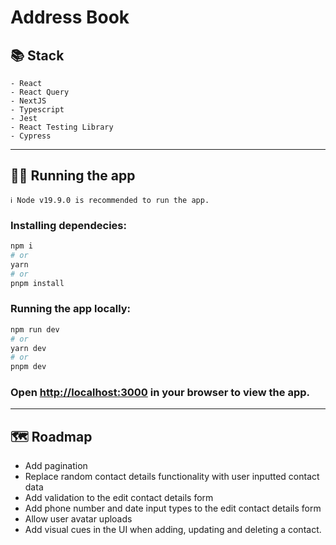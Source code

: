 # Address Book

## 📚 Stack

```
- React
- React Query
- NextJS
- Typescript
- Jest
- React Testing Library
- Cypress
```

<hr>

## 🏃‍♀️ Running the app

```
ℹ️ Node v19.9.0 is recommended to run the app.
```

### Installing dependecies:

```bash
npm i
# or
yarn
# or
pnpm install
```

### Running the app locally:

```bash
npm run dev
# or
yarn dev
# or
pnpm dev
```

### Open [http://localhost:3000](http://localhost:3000) in your browser to view the app.

<hr>

## 🗺️ Roadmap

- Add pagination
- Replace random contact details functionality with user inputted contact data
- Add validation to the edit contact details form
- Add phone number and date input types to the edit contact details form
- Allow user avatar uploads
- Add visual cues in the UI when adding, updating and deleting a contact.

